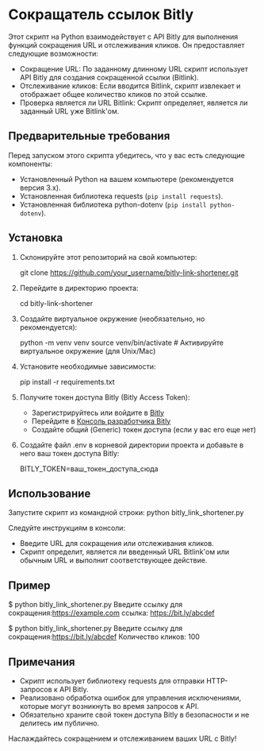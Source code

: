 # Сокращатель ссылок Bitly

Этот скрипт на Python взаимодействует с API Bitly для выполнения функций сокращения URL и отслеживания кликов. Он предоставляет следующие возможности:

- Сокращение URL: По заданному длинному URL скрипт использует API Bitly для создания сокращенной ссылки (Bitlink).
- Отслеживание кликов: Если вводится Bitlink, скрипт извлекает и отображает общее количество кликов по этой ссылке.
- Проверка является ли URL Bitlink: Скрипт определяет, является ли заданный URL уже Bitlink'ом.

## Предварительные требования

Перед запуском этого скрипта убедитесь, что у вас есть следующие компоненты:

- Установленный Python на вашем компьютере (рекомендуется версия 3.x).
- Установленная библиотека requests (`pip install requests`).
- Установленная библиотека python-dotenv (`pip install python-dotenv`).

## Установка

1. Склонируйте этот репозиторий на свой компьютер:

     git clone https://github.com/your_username/bitly-link-shortener.git
   
2. Перейдите в директорию проекта:

     cd bitly-link-shortener
   
3. Создайте виртуальное окружение (необязательно, но рекомендуется):

     python -m venv venv
   source venv/bin/activate  # Активируйте виртуальное окружение (для Unix/Mac)
   
4. Установите необходимые зависимости:

     pip install -r requirements.txt
   
5. Получите токен доступа Bitly (Bitly Access Token):

   - Зарегистрируйтесь или войдите в [Bitly](https://bitly.com/)
   - Перейдите в [Консоль разработчика Bitly](https://dev.bitly.com/)
   - Создайте общий (Generic) токен доступа (если у вас его еще нет)

6. Создайте файл .env в корневой директории проекта и добавьте в него ваш токен доступа Bitly:

     BITLY_TOKEN=ваш_токен_доступа_сюда
   
## Использование

Запустите скрипт из командной строки:
python bitly_link_shortener.py

Следуйте инструкциям в консоли:

- Введите URL для сокращения или отслеживания кликов.
- Скрипт определит, является ли введенный URL Bitlink'ом или обычным URL и выполнит соответствующее действие.

## Пример
$ python bitly_link_shortener.py
Введите ссылку для сокращения:https://example.com
ссылка: https://bit.ly/abcdef

$ python bitly_link_shortener.py
Введите ссылку для сокращения:https://bit.ly/abcdef
Количество кликов: 100

## Примечания

- Скрипт использует библиотеку requests для отправки HTTP-запросов к API Bitly.
- Реализовано обработка ошибок для управления исключениями, которые могут возникнуть во время запросов к API.
- Обязательно храните свой токен доступа Bitly в безопасности и не делитесь им публично.

Наслаждайтесь сокращением и отслеживанием ваших URL с Bitly!